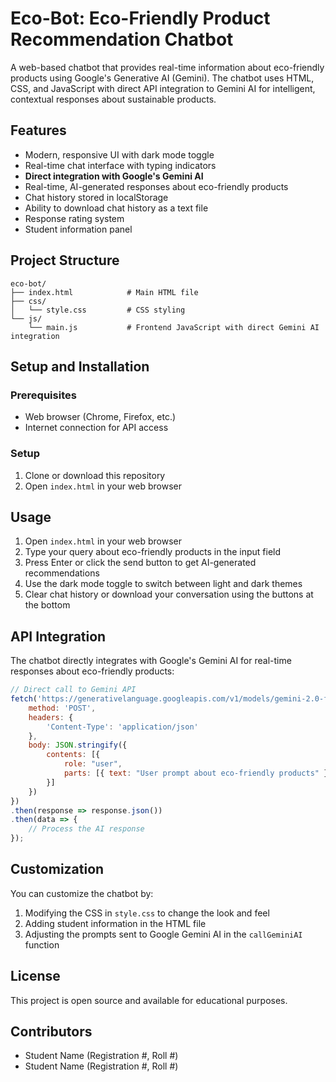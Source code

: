 # Eco-Bot: Eco-Friendly Product Recommendation Chatbot

A web-based chatbot that provides real-time information about eco-friendly products using Google's Generative AI (Gemini). The chatbot uses HTML, CSS, and JavaScript with direct API integration to Gemini AI for intelligent, contextual responses about sustainable products.

## Features

- Modern, responsive UI with dark mode toggle
- Real-time chat interface with typing indicators
- **Direct integration with Google's Gemini AI**
- Real-time, AI-generated responses about eco-friendly products
- Chat history stored in localStorage
- Ability to download chat history as a text file
- Response rating system
- Student information panel

## Project Structure

```
eco-bot/
├── index.html            # Main HTML file
├── css/
│   └── style.css         # CSS styling
└── js/
    └── main.js           # Frontend JavaScript with direct Gemini AI integration
```

## Setup and Installation

### Prerequisites

- Web browser (Chrome, Firefox, etc.)
- Internet connection for API access

### Setup

1. Clone or download this repository
2. Open `index.html` in your web browser

## Usage

1. Open `index.html` in your web browser
2. Type your query about eco-friendly products in the input field
3. Press Enter or click the send button to get AI-generated recommendations
4. Use the dark mode toggle to switch between light and dark themes
5. Clear chat history or download your conversation using the buttons at the bottom

## API Integration

The chatbot directly integrates with Google's Gemini AI for real-time responses about eco-friendly products:

```javascript
// Direct call to Gemini API
fetch('https://generativelanguage.googleapis.com/v1/models/gemini-2.0-flash:generateContent?key=API_KEY', {
    method: 'POST',
    headers: {
        'Content-Type': 'application/json'
    },
    body: JSON.stringify({
        contents: [{
            role: "user",
            parts: [{ text: "User prompt about eco-friendly products" }]
        }]
    })
})
.then(response => response.json())
.then(data => {
    // Process the AI response
});
```

## Customization

You can customize the chatbot by:

1. Modifying the CSS in `style.css` to change the look and feel
2. Adding student information in the HTML file
3. Adjusting the prompts sent to Google Gemini AI in the `callGeminiAI` function

## License

This project is open source and available for educational purposes.

## Contributors

- Student Name (Registration #, Roll #)
- Student Name (Registration #, Roll #) 